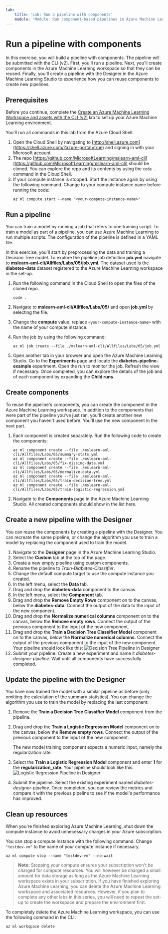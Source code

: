 ```yaml
---
lab:
    title: 'Lab: Run a pipeline with components'
    module: 'Module: Run component-based pipelines in Azure Machine Learning with CLI (v2)'
---
```


# Run a pipeline with components

In this exercise, you will build a pipeline with components. The pipeline will be submitted with the CLI (v2). First, you'll run a pipeline. Next, you'll create components in the Azure Machine Learning workspace so that they can be reused. Finally, you'll create a pipeline with the Designer in the Azure Machine Learning Studio to experience how you can reuse components to create new pipelines.

## Prerequisites

Before you continue, complete the [Create an Azure Machine Learning Workspace and assets with the CLI (v2)](01-create-workspace.md) lab to set up your Azure Machine Learning environment.

You'll run all commands in this lab from the Azure Cloud Shell.

1. Open the Cloud Shell by navigating to [http://shell.azure.com](https://shell.azure.com/?azure-portal=true) and signing in with your Microsoft account.
1. The repo [https://github.com/MicrosoftLearning/mslearn-aml-cli](https://github.com/MicrosoftLearning/mslearn-aml-cli) should be cloned. You can explore the repo and its contents by using the `code .` command in the Cloud Shell.
1. If your compute instance is stopped. Start the instance again by using the following command. Change <your-compute-instance-name> to your compute instance name before running the code:
    ```azurecli
    az ml compute start --name "<your-compute-instance-name>"
    ```

## Run a pipeline

You can train a model by running a job that refers to one training script. To train a model as part of a pipeline, you can use Azure Machine Learning to run multiple scripts. The configuration of the pipeline is defined in a YAML file.

In this exercise, you'll start by preprocessing the data and training a Decision Tree model. To explore the pipeline job definition **job.yml** navigate to **mslearn-aml-cli/Allfiles/Labs/05/job.yml**. The dataset used is the **diabetes-data** dataset registered to the Azure Machine Learning workspace in the set-up.

1. Run the following command in the Cloud Shell to open the files of the cloned repo.

    ```azurecli
    code .
    ```

2. Navigate to **mslearn-aml-cli/Allfiles/Labs/05/** and open **job.yml** by selecting the file.
3. Change the **compute** value: replace `<your-compute-instance-name>` with the name of your compute instance.
4. Run the job by using the following command:

    ```azurecli
    az ml job create --file ./mslearn-aml-cli/Allfiles/Labs/05/job.yml
    ```

5. Open another tab in your browser and open the Azure Machine Learning Studio. Go to the **Experiments** page and locate the **diabetes-pipeline-example** experiment. Open the run to monitor the job. Refresh the view if necessary. Once completed, you can explore the details of the job and of each component by expanding the **Child runs**.

## Create components

To reuse the pipeline's components, you can create the component in the Azure Machine Learning workspace. In addition to the components that were part of the pipeline you've just ran, you'll create another new component you haven't used before. You'll use the new component in the next part.

1. Each component is created separately. Run the following code to create the components:

    ```azurecli
    az ml component create --file ./mslearn-aml-cli/Allfiles/Labs/05/summary-stats.yml
    az ml component create --file ./mslearn-aml-cli/Allfiles/Labs/05/fix-missing-data.yml
    az ml component create --file ./mslearn-aml-cli/Allfiles/Labs/05/normalize-data.yml
    az ml component create --file ./mslearn-aml-cli/Allfiles/Labs/05/train-decision-tree.yml
    az ml component create --file ./mslearn-aml-cli/Allfiles/Labs/05/train-logistic-regression.yml
    ```

2. Navigate to the **Components** page in the Azure Machine Learning Studio. All created components should show in the list here. 

## Create a new pipeline with the Designer

You can reuse the components by creating a pipeline with the Designer. You can recreate the same pipeline, or change the algorithm you use to train a model by replacing the component used to train the model.

1. Navigate to the **Designer** page in the Azure Machine Learning Studio.
2. Select the **Custom** tab at the top of the page.
3. Create a new empty pipeline using custom components.
4. Rename the pipeline to *Train-Diabetes-Classifier*.
5. Change the default compute target to use the compute instance you created.
6. In the left menu, select the **Data** tab.
7. Drag and drop the **diabetes-data** component to the canvas.
8. In the left menu, select the **Component** tab.
9. Drag and drop the **Remove Empty Rows** component on to the canvas, below the **diabetes-data**. Connect the output of the data to the input of the new component.
10. Drag and drop the **Normalize numerical columns** component on to the canvas, below the **Remove empty rows**. Connect the output of the previous component to the input of the new component.
11. Drag and drop the **Train a Decision Tree Classifier Model** component on to the canvas, below the **Normalize numerical columns**. Connect the output of the previous component to the input of the new component. Your pipeline should look like this:
![Decision Tree Pipeline in Designer](media/designer-pipeline-decision.png)
12. Submit your pipeline. Create a new experiment and name it *diabetes-designer-pipeline*. Wait until all components have successfully completed.

## Update the pipeline with the Designer

You have now trained the model with a similar pipeline as before (only omitting the calculation of the summary statistics). You can change the algorithm you use to train the model by replacing the last component:

1. Remove the **Train a Decision Tree Classifier Model** component from the pipeline. 
2. Drag and drop the **Train a Logistic Regression Model** component on to the canvas, below the **Remove empty rows**. Connect the output of the previous component to the input of the new component.

    The new model training component expects a numeric input, namely the regularization rate.

3. Select the **Train a Logistic Regression Model** component and enter **1** for the **regularization_rate**. Your pipeline should look like this:
![Logistic Regression Pipeline in Designer](media/designer-pipeline-regression.png)
4. Submit the pipeline. Select the existing experiment named *diabetes-designer-pipeline*. Once completed, you can review the metrics and compare it with the previous pipeline to see if the model's performance has improved.

## Clean up resources

When you're finished exploring Azure Machine Learning, shut down the compute instance to avoid unnecessary charges in your Azure subscription.

You can stop a compute instance with the following command. Change `"testdev-vm"` to the name of your compute instance if necessary.

```azurecli
az ml compute stop --name "testdev-vm" --no-wait
```

> **Note:** Stopping your compute ensures your subscription won't be charged for compute resources. You will however be charged a small amount for data storage as long as the Azure Machine Learning workspace exists in your subscription. If you have finished exploring Azure Machine Learning, you can delete the Azure Machine Learning workspace and associated resources. However, if you plan to complete any other labs in this series, you will need to repeat the set-up to create the workspace and prepare the environment first.

To completely delete the Azure Machine Learning workspace, you can use the following command in the CLI:

```azurecli
az ml workspace delete
```
